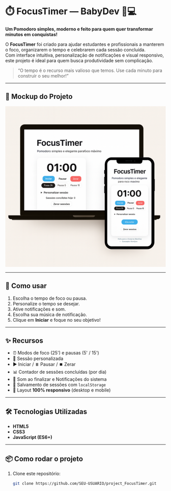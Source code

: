 # ⏱️ FocusTimer — BabyDev 👶💻

**Um Pomodoro simples, moderno e feito para quem quer transformar minutos em conquistas!**

O **FocusTimer** foi criado para ajudar estudantes e profissionais a manterem o foco, organizarem o tempo e celebrarem cada sessão concluída.  
Com interface intuitiva, personalização de notificações e visual responsivo, este projeto é ideal para quem busca produtividade sem complicação.

> “O tempo é o recurso mais valioso que temos. Use cada minuto para construir o seu melhor!”

---

## 📸 Mockup do Projeto

![Mockup do FocusTimer](./img/mockup-focus-timer.png)

---

## 🚀 Como usar

1. Escolha o tempo de foco ou pausa.
2. Personalize o tempo se desejar.
3. Ative notificações e som.
4. Escolha sua música de notificação.
5. Clique em **Iniciar** e foque no seu objetivo!

---

## ✨ Recursos

- ⏰ Modos de foco (25') e pausas (5' / 15')
- 🔄 Sessão personalizada
- ▶️ Iniciar / ⏸️ Pausar / ⏹️ Zerar
- 📊 Contador de sessões concluídas (por dia)
- 🔔 Som ao finalizar e Notificações do sistema
- 💾 Salvamento de sessões com `localStorage`
- 📱 Layout **100% responsivo** (desktop e mobile)

---

## 🛠️ Tecnologias Utilizadas

- **HTML5**
- **CSS3**
- **JavaScript (ES6+)**

---

## 📦 Como rodar o projeto

1. Clone este repositório:
   ```bash
   git clone https://github.com/SEU-USUARIO/project_FocusTimer.git


